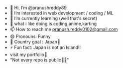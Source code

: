 - 👋 Hi, I’m @pranushreddy89
- 👀 I’m interested in web development / coding / ML
- 🌱 I’m currently learning (well that's secret)
- 🩷 what i like doing is coding,anime,karting 
- 📫 How to reach me pranush.reddy0102@gmail.com
- 😄 Pronouns: Funny
- 🏯 Country goal : Japan🎌
- ⚡ Fun fact: Japan is not an Island!!
- visit my portfolio🔗
- "Not every repo is public🧑‍💻"
<!---
pranushreddy89/pranushreddy89 is a ✨ special ✨ repository because its `README.md` (this file) appears on your GitHub profile.
You can click the Preview link to take a look at your changes.
--->
